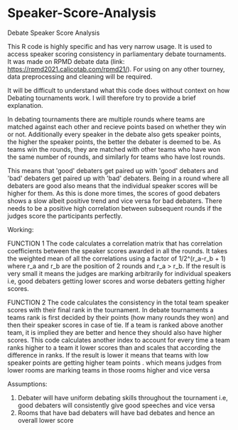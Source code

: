 # Speaker-Score-Analysis
Debate Speaker Score Analysis

This R code is highly specific and has very narrow usage. It is used to access speaker scoring consistency in parliamentary debate tournaments.
It was made on RPMD debate data (link: https://rpmd2021.calicotab.com/rpmd21/).
For using on any other tourney, data preprocessing and cleaning will be required.

It will be difficult to understand what this code does without context on how Debating tournaments work.
I will therefore try to provide a brief explanation.

In debating tournaments there are multiple rounds where teams are matched against each other and recieve points based on whether they win or not. 
Additionally every speaker in the debate also gets speaker points, the higher the speaker points, the better the debater is deemed to be.
As teams win the rounds, they are matched with other teams who have won the same number of rounds, and similarly for teams who have lost rounds.

This means that 'good' debaters get paired up with 'good' debaters and 'bad' debaters get paired up with 'bad' debaters. 
Being in a round where all debaters are good also means that the individual speaker scores will be higher for them.
As this is done more times, the scores of good debaters shows a slow albeit positive trend and vice versa for bad debaters.
There needs to be a positive high correlation between subsequent rounds if the judges score the participants perfectly.

Working:

FUNCTION 1
The code calculates a correlation matrix that has correlation coefficients between the speaker scores awarded in all the rounds.
It takes the weighted mean of all the correlations using a factor of 1/2^(r_a-r_b + 1) where r_a and r_b are the position of 2 rounds and r_a > r_b.
If the result is very small it means the judges are marking arbitrarily for individual speakers
i.e, good debaters getting lower scores and worse debaters getting higher scores.

FUNCTION 2
The code calculates the consistency in the total team speaker scores with their final rank in the tournament.
In debate tournaments a teams rank is first decided by their points (how many rounds they won) and then their speaker scores in case of tie.
If a team is ranked above another team, it is implied they are better and hence they should also have higher scores.
This code calculates another index to account for every time a team ranks higher to a team it lower scores than and scales that according the difference in ranks.
If the result is lower it means that teams with low speaker points are getting higher team points .
which means judges from lower rooms are marking teams in those rooms higher and vice versa


Assumptions:
1) Debater will have uniform debating skills throughout the tournament 
i.e, good debaters will consistently give good speeches and vice versa
2) Rooms that have bad debaters will have bad debates and hence an overall lower score



